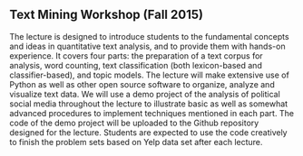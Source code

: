 ## Text Mining Workshop (Fall 2015)

The lecture is designed to introduce students to the fundamental concepts and ideas in quantitative text analysis, and to provide them with hands-on experience. It covers four parts: the preparation of a text corpus for analysis, word counting, text classification (both lexicon-based and classifier-based), and topic models. The lecture will make extensive use of Python as well as other open source software to organize, analyze and visualize text data.  We will use a demo project of the analysis of political social media throughout the lecture to illustrate basic as well as somewhat advanced procedures to implement techniques mentioned in each part. The code of the demo project will be uploaded to the Github repository designed for the lecture. Students are expected to use the code creatively to finish the problem sets based on Yelp data set after each lecture.
